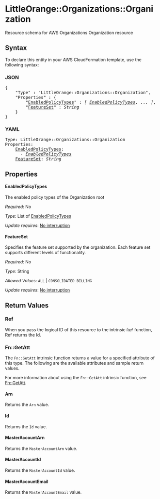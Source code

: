 # LittleOrange::Organizations::Organization

Resource schema for AWS Organizations Organization resource

## Syntax

To declare this entity in your AWS CloudFormation template, use the following syntax:

### JSON

<pre>
{
    "Type" : "LittleOrange::Organizations::Organization",
    "Properties" : {
        "<a href="#enabledpolicytypes" title="EnabledPolicyTypes">EnabledPolicyTypes</a>" : <i>[ <a href="enabledpolicytypes.md">EnabledPolicyTypes</a>, ... ]</i>,
        "<a href="#featureset" title="FeatureSet">FeatureSet</a>" : <i>String</i>
    }
}
</pre>

### YAML

<pre>
Type: LittleOrange::Organizations::Organization
Properties:
    <a href="#enabledpolicytypes" title="EnabledPolicyTypes">EnabledPolicyTypes</a>: <i>
      - <a href="enabledpolicytypes.md">EnabledPolicyTypes</a></i>
    <a href="#featureset" title="FeatureSet">FeatureSet</a>: <i>String</i>
</pre>

## Properties

#### EnabledPolicyTypes

The enabled policy types of the Organization root

_Required_: No

_Type_: List of <a href="enabledpolicytypes.md">EnabledPolicyTypes</a>

_Update requires_: [No interruption](https://docs.aws.amazon.com/AWSCloudFormation/latest/UserGuide/using-cfn-updating-stacks-update-behaviors.html#update-no-interrupt)

#### FeatureSet

Specifies the feature set supported by the organization. Each feature set supports different levels of functionality.

_Required_: No

_Type_: String

_Allowed Values_: <code>ALL</code> | <code>CONSOLIDATED_BILLING</code>

_Update requires_: [No interruption](https://docs.aws.amazon.com/AWSCloudFormation/latest/UserGuide/using-cfn-updating-stacks-update-behaviors.html#update-no-interrupt)

## Return Values

### Ref

When you pass the logical ID of this resource to the intrinsic `Ref` function, Ref returns the Id.

### Fn::GetAtt

The `Fn::GetAtt` intrinsic function returns a value for a specified attribute of this type. The following are the available attributes and sample return values.

For more information about using the `Fn::GetAtt` intrinsic function, see [Fn::GetAtt](https://docs.aws.amazon.com/AWSCloudFormation/latest/UserGuide/intrinsic-function-reference-getatt.html).

#### Arn

Returns the <code>Arn</code> value.

#### Id

Returns the <code>Id</code> value.

#### MasterAccountArn

Returns the <code>MasterAccountArn</code> value.

#### MasterAccountId

Returns the <code>MasterAccountId</code> value.

#### MasterAccountEmail

Returns the <code>MasterAccountEmail</code> value.

